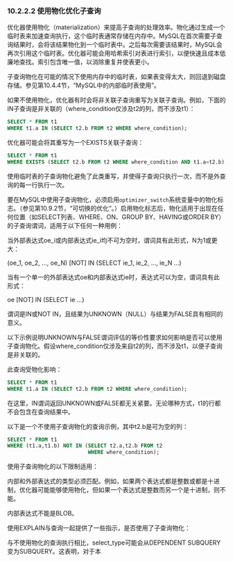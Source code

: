 ### 10.2.2.2 使用物化优化子查询

优化器使用物化（materialization）来提高子查询的处理效率。物化通过生成一个临时表来加速查询执行，这个临时表通常存储在内存中。MySQL在首次需要子查询结果时，会将该结果物化到一个临时表中。之后每次需要该结果时，MySQL会再次引用这个临时表。优化器可能会用哈希索引对表进行索引，以便快速且成本低廉地查找。索引包含唯一值，以消除重复并使表更小。

子查询物化在可能的情况下使用内存中的临时表，如果表变得太大，则回退到磁盘存储。参见第10.4.4节，“MySQL中的内部临时表使用”。

如果不使用物化，优化器有时会将非关联子查询重写为关联子查询。例如，下面的IN子查询是非关联的（where_condition仅涉及t2的列，而不涉及t1）：

```sql
SELECT * FROM t1
WHERE t1.a IN (SELECT t2.b FROM t2 WHERE where_condition);
```

优化器可能会将其重写为一个EXISTS关联子查询：

```sql
SELECT * FROM t1
WHERE EXISTS (SELECT t2.b FROM t2 WHERE where_condition AND t1.a=t2.b);
```

使用临时表的子查询物化避免了此类重写，并使得子查询只执行一次，而不是外查询的每一行执行一次。

要在MySQL中使用子查询物化，必须启用`optimizer_switch`系统变量中的物化标志。（参见第10.9.2节，“可切换的优化”。）启用物化标志后，物化适用于出现在任何位置（如SELECT列表、WHERE、ON、GROUP BY、HAVING或ORDER BY）的子查询谓词，适用于以下任何一种用例：

当外部表达式oe_i或内部表达式ie_i均不可为空时，谓词具有此形式，N为1或更大：

(oe_1, oe_2, ..., oe_N) [NOT] IN (SELECT ie_1, ie_2, ..., ie_N ...)

当有一个单一的外部表达式oe和内部表达式ie时，表达式可以为空，谓词具有此形式：

oe [NOT] IN (SELECT ie ...)

谓词是IN或NOT IN，且结果为UNKNOWN（NULL）与结果为FALSE具有相同的意义。

以下示例说明UNKNOWN与FALSE谓词评估的等价性要求如何影响是否可以使用子查询物化。假设where_condition仅涉及来自t2的列，而不涉及t1，以便子查询是非关联的。

此查询受物化影响：

```sql
SELECT * FROM t1
WHERE t1.a IN (SELECT t2.b FROM t2 WHERE where_condition);
```

在这里，IN谓词返回UNKNOWN或FALSE都无关紧要。无论哪种方式，t1的行都不会包含在查询结果中。

以下是一个不使用子查询物化的查询示例，其中t2.b是可为空的列：

```sql
SELECT * FROM t1
WHERE (t1.a,t1.b) NOT IN (SELECT t2.a,t2.b FROM t2
                          WHERE where_condition);
```

使用子查询物化的以下限制适用：

内部和外部表达式的类型必须匹配。例如，如果两个表达式都是整数或都是十进制，优化器可能能够使用物化，但如果一个表达式是整数而另一个是十进制，则不能。

内部表达式不能是BLOB。

使用EXPLAIN与查询一起提供了一些指示，是否使用了子查询物化：

与不使用物化的查询执行相比，select_type可能会从DEPENDENT SUBQUERY变为SUBQUERY。这表明，对于本